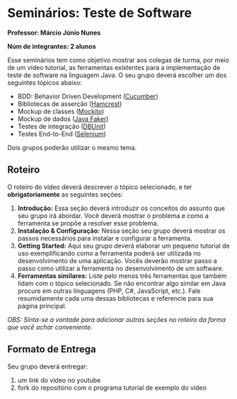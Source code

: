 # Seminários: Teste de Software

**Professor: Márcio Júnio Nunes**

**Núm de integrantes: 2 alunos**

Esse seminários tem como objetivo mostrar aos colegas de turma, por meio de um vídeo tutorial, as ferramentas existentes para a implementação de teste de software na linguagem Java. O seu grupo deverá escolher um dos seguintes tópicos abaixo:

- BDD: Behavior Driven Development ([Cucumber](https://cucumber.io/)) 
- Bibliotecas de asserção ([Hamcrest](http://hamcrest.org/JavaHamcrest/tutorial))
- Mockup de classes ([Mockito](https://site.mockito.org/))
- Mockup de dados ([Java Faker](https://dius.github.io/java-faker/))
- Testes de integração ([DBUnit](http://www.dbunit.org/))
- Testes End-to-End ([Selenium](https://www.selenium.dev/))

Dois grupos poderão utilizar o mesmo tema.

## Roteiro

O roteiro do vídeo deverá descrever o tópico selecionado, e ter **obrigatoriamente** as seguintes seções:

1. **Introdução:** Essa seção deverá introduzir os conceitos do assunto que seu grupo irá abordar. Você deverá mostrar o problema e como a ferramenta se propõe a resolver esse problema.
1. **Instalação & Configuração:** Nessa seção seu grupo deverá mostrar os passos necessários para instalar e configurar a ferramenta.
1. **Getting Started:** Aqui seu grupo deverá elaborar um pequeno tutorial de uso exemplificando como a ferramenta poderá ser utilizada no desenvolvimento de uma aplicação. Vocês deverão mostrar passo a passo como utilizar a ferramenta no desenvolvimento de um software.
1. **Ferramentas similares:** Liste pelo menos três ferramentas que também lidam com o tópico selecionado. Se não encontrar algo similar em Java procure em outras linguagens (PHP, C#, JavaScript, etc.). Fale resumidamente cada uma dessas bibliotecas e referencie para sua página principal.

*OBS: Sinta-se a vontade para adicionar outras seções no roteiro da forma que você achar conveniente.* 

## Formato de Entrega

Seu grupo deverá entregar:

1. um link do vídeo no youtube
1. fork do repositório com o programa tutorial de exemplo do vídeo
